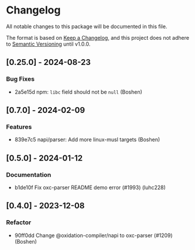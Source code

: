 # Changelog

All notable changes to this package will be documented in this file.

The format is based on [Keep a Changelog](https://keepachangelog.com/en/1.0.0/), and this project does not adhere to [Semantic Versioning](https://semver.org/spec/v2.0.0.html) until v1.0.0.

## [0.25.0] - 2024-08-23

### Bug Fixes

- 2a5e15d npm: `libc` field should not be `null` (Boshen)

## [0.7.0] - 2024-02-09

### Features

- 839e7c5 napi/parser: Add more linux-musl targets (Boshen)

## [0.5.0] - 2024-01-12

### Documentation
- b1de10f Fix oxc-parser README demo error (#1993) (luhc228)

## [0.4.0] - 2023-12-08

### Refactor
- 90ff0dd Change @oxidation-compiler/napi to oxc-parser (#1209) (Boshen)

